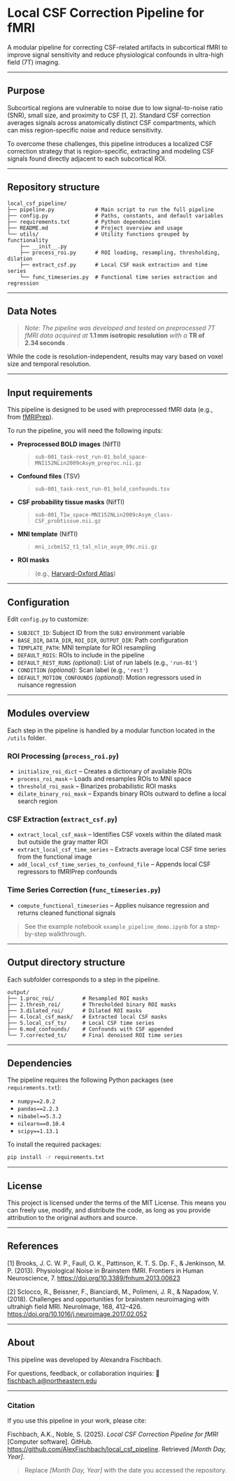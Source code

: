 # Local CSF Correction Pipeline for fMRI

A modular pipeline for correcting CSF-related artifacts in subcortical fMRI to improve signal sensitivity and reduce physiological confounds in ultra-high field (7T) imaging.

---
## Purpose

Subcortical regions are vulnerable to noise due to low signal-to-noise ratio (SNR), small size, and proximity to CSF [1, 2]. Standard CSF correction averages signals across anatomically distinct CSF compartments, which can miss region-specific noise and reduce sensitivity.

To overcome these challenges, this pipeline introduces a localized CSF correction strategy that is region-specific, extracting and modeling CSF signals found directly adjacent to each subcortical ROI.

---
## Repository structure
```
local_csf_pipeline/
├── pipeline.py             # Main script to run the full pipeline
├── config.py               # Paths, constants, and default variables
├── requirements.txt        # Python dependencies
├── README.md               # Project overview and usage
└── utils/                  # Utility functions grouped by functionality
    ├── __init__.py
    ├── process_roi.py      # ROI loading, resampling, thresholding, dilation
    ├── extract_csf.py      # Local CSF mask extraction and time series
    └── func_timeseries.py  # Functional time series extraction and regression
```
----
## Data Notes
> *Note: The pipeline was developed and tested on preprocessed 7T fMRI data acquired at* **1.1 mm isotropic resolution** *with a* **TR of 2.34 seconds** *.*

While the code is resolution-independent, results may vary based on voxel size and temporal resolution.

--- 
## Input requirements
This pipeline is designed to be used with preprocessed fMRI data (e.g., from [fMRIPrep](https://fmriprep.org/)).

To run the pipeline, you will need the following inputs:

- **Preprocessed BOLD images** (NifTI)
    > `sub-001_task-rest_run-01_bold_space-MNI152NLin2009cAsym_preproc.nii.gz`

- **Confound files** (TSV) 
    > `sub-001_task-rest_run-01_bold_confounds.tsv`

- **CSF probability tissue masks** (NifTI)
    > `sub-001_T1w_space-MNI152NLin2009cAsym_class-CSF_probtissue.nii.gz`

- **MNI template** (NifTI)
    > `mni_icbm152_t1_tal_nlin_asym_09c.nii.gz`

- **ROI masks**
  >(e.g., [Harvard-Oxford Atlas](https://nilearn.github.io/dev/modules/description/harvard_oxford.html/))
---
## Configuration 
Edit `config.py` to customize:
- `SUBJECT_ID`: Subject ID from the `SUBJ` environment variable  
- `BASE_DIR`, `DATA_DIR`, `ROI_DIR`, `OUTPUT_DIR`: Path configuration  
- `TEMPLATE_PATH`: MNI template for ROI resampling
- `DEFAULT_ROIS`: ROIs to include in the pipeline  
- `DEFAULT_REST_RUNS` *(optional)*: List of run labels (e.g., `'run-01'`)
- `CONDITION` *(optional)*: Scan label (e.g., `'rest'`)  
- `DEFAULT_MOTION_CONFOUNDS` *(optional)*: Motion regressors used in nuisance regression
---
## Modules overview
Each step in the pipeline is handled by a modular function located in the `/utils` folder.

### ROI Processing (`process_roi.py`)
- `initialize_roi_dict` – Creates a dictionary of available ROIs
- `process_roi_mask` – Loads and resamples ROIs to MNI space
- `threshold_roi_mask` – Binarizes probabilistic ROI masks
- `dilate_binary_roi_mask` – Expands binary ROIs outward to define a local search region

### CSF Extraction (`extract_csf.py`)
- `extract_local_csf_mask` – Identifies CSF voxels within the dilated mask but outside the gray matter ROI
- `extract_local_csf_time_series` – Extracts average local CSF time series from the functional image
- `add_local_csf_time_series_to_confound_file` – Appends local CSF regressors to fMRIPrep confounds

### Time Series Correction (`func_timeseries.py`)
- `compute_functional_timeseries` – Applies nuisance regression and returns cleaned functional signals

> See the example notebook `example_pipeline_demo.ipynb` for a step-by-step walkthrough.
---
## Output directory structure
Each subfolder corresponds to a step in the pipeline.
```
output/
├── 1.proc_roi/         # Resampled ROI masks
├── 2.thresh_roi/       # Thresholded binary ROI masks
├── 3.dilated_roi/      # Dilated ROI masks
├── 4.local_csf_mask/   # Extracted local CSF masks
├── 5.local_csf_ts/     # Local CSF time series
├── 6.mod_confounds/    # Confounds with CSF appended
└── 7.corrected_ts/     # Final denoised ROI time series
```
---
## Dependencies
The pipeline requires the following Python packages (see `requirements.txt`):

- `numpy==2.0.2`
- `pandas==2.2.3`
- `nibabel==5.3.2`
- `nilearn==0.10.4`
- `scipy==1.13.1`

To install the required packages:
```bash
pip install -r requirements.txt
```
---
## License 
This project is licensed under the terms of the MIT License. This means you can freely use, modify, and distribute the code, as long as you provide attribution to the original authors and source.

---
## References 
[1] Brooks, J. C. W. P., Faull, O. K., Pattinson, K. T. S. Dp. F., & Jenkinson, M. P. (2013). Physiological Noise in Brainstem fMRI. Frontiers in Human Neuroscience, 7. https://doi.org/10.3389/fnhum.2013.00623

[2] Sclocco, R., Beissner, F., Bianciardi, M., Polimeni, J. R., & Napadow, V. (2018). Challenges and opportunities for brainstem neuroimaging with ultrahigh field MRI. NeuroImage, 168, 412–426. https://doi.org/10.1016/j.neuroimage.2017.02.052

---
## About 
This pipeline was developed by Alexandra Fischbach.

For questions, feedback, or collaboration inquiries: 📧 fischbach.a@northeastern.edu

---
### Citation 
If you use this pipeline in your work, please cite:

Fischbach, A.K., Noble, S. (2025). *Local CSF Correction Pipeline for fMRI* [Computer software]. GitHub. https://github.com/AlexFischbach/local_csf_pipeline. Retrieved *[Month Day, Year]*.
> Replace *[Month Day, Year]* with the date you accessed the repository.
